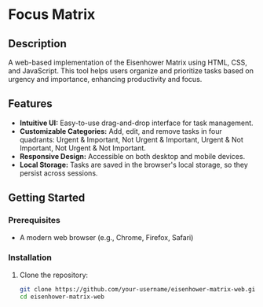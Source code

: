 # Focus Matrix

## Description

A web-based implementation of the Eisenhower Matrix using HTML, CSS, and JavaScript. This tool helps users organize and prioritize tasks based on urgency and importance, enhancing productivity and focus.

## Features

- **Intuitive UI:** Easy-to-use drag-and-drop interface for task management.
- **Customizable Categories:** Add, edit, and remove tasks in four quadrants: Urgent & Important, Not Urgent & Important, Urgent & Not Important, Not Urgent & Not Important.
- **Responsive Design:** Accessible on both desktop and mobile devices.
- **Local Storage:** Tasks are saved in the browser's local storage, so they persist across sessions.

## Getting Started

### Prerequisites

- A modern web browser (e.g., Chrome, Firefox, Safari)

### Installation

1. Clone the repository:
   ```sh
   git clone https://github.com/your-username/eisenhower-matrix-web.git
   cd eisenhower-matrix-web
   ```
